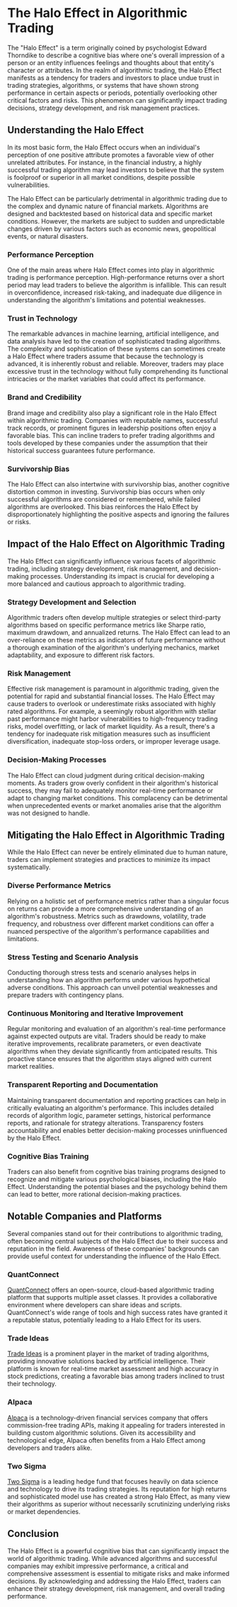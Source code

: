 # The Halo Effect in Algorithmic Trading

The "Halo Effect" is a term originally coined by psychologist Edward Thorndike to describe a cognitive bias where one's overall impression of a person or an entity influences feelings and thoughts about that entity's character or attributes. In the realm of algorithmic trading, the Halo Effect manifests as a tendency for traders and investors to place undue trust in trading strategies, algorithms, or systems that have shown strong performance in certain aspects or periods, potentially overlooking other critical factors and risks. This phenomenon can significantly impact trading decisions, strategy development, and risk management practices.

## Understanding the Halo Effect
In its most basic form, the Halo Effect occurs when an individual's perception of one positive attribute promotes a favorable view of other unrelated attributes. For instance, in the financial industry, a highly successful trading algorithm may lead investors to believe that the system is foolproof or superior in all market conditions, despite possible vulnerabilities.

The Halo Effect can be particularly detrimental in algorithmic trading due to the complex and dynamic nature of financial markets. Algorithms are designed and backtested based on historical data and specific market conditions. However, the markets are subject to sudden and unpredictable changes driven by various factors such as economic news, geopolitical events, or natural disasters.

### Performance Perception
One of the main areas where Halo Effect comes into play in algorithmic trading is performance perception. High-performance returns over a short period may lead traders to believe the algorithm is infallible. This can result in overconfidence, increased risk-taking, and inadequate due diligence in understanding the algorithm's limitations and potential weaknesses.

### Trust in Technology
The remarkable advances in machine learning, artificial intelligence, and data analysis have led to the creation of sophisticated trading algorithms. The complexity and sophistication of these systems can sometimes create a Halo Effect where traders assume that because the technology is advanced, it is inherently robust and reliable. Moreover, traders may place excessive trust in the technology without fully comprehending its functional intricacies or the market variables that could affect its performance.

### Brand and Credibility
Brand image and credibility also play a significant role in the Halo Effect within algorithmic trading. Companies with reputable names, successful track records, or prominent figures in leadership positions often enjoy a favorable bias. This can incline traders to prefer trading algorithms and tools developed by these companies under the assumption that their historical success guarantees future performance.

### Survivorship Bias
The Halo Effect can also intertwine with survivorship bias, another cognitive distortion common in investing. Survivorship bias occurs when only successful algorithms are considered or remembered, while failed algorithms are overlooked. This bias reinforces the Halo Effect by disproportionately highlighting the positive aspects and ignoring the failures or risks.

## Impact of the Halo Effect on Algorithmic Trading
The Halo Effect can significantly influence various facets of algorithmic trading, including strategy development, risk management, and decision-making processes. Understanding its impact is crucial for developing a more balanced and cautious approach to algorithmic trading.

### Strategy Development and Selection
Algorithmic traders often develop multiple strategies or select third-party algorithms based on specific performance metrics like Sharpe ratio, maximum drawdown, and annualized returns. The Halo Effect can lead to an over-reliance on these metrics as indicators of future performance without a thorough examination of the algorithm's underlying mechanics, market adaptability, and exposure to different risk factors.

### Risk Management
Effective risk management is paramount in algorithmic trading, given the potential for rapid and substantial financial losses. The Halo Effect may cause traders to overlook or underestimate risks associated with highly rated algorithms. For example, a seemingly robust algorithm with stellar past performance might harbor vulnerabilities to high-frequency trading risks, model overfitting, or lack of market liquidity. As a result, there's a tendency for inadequate risk mitigation measures such as insufficient diversification, inadequate stop-loss orders, or improper leverage usage.

### Decision-Making Processes
The Halo Effect can cloud judgment during critical decision-making moments. As traders grow overly confident in their algorithm's historical success, they may fail to adequately monitor real-time performance or adapt to changing market conditions. This complacency can be detrimental when unprecedented events or market anomalies arise that the algorithm was not designed to handle.

## Mitigating the Halo Effect in Algorithmic Trading
While the Halo Effect can never be entirely eliminated due to human nature, traders can implement strategies and practices to minimize its impact systematically.

### Diverse Performance Metrics
Relying on a holistic set of performance metrics rather than a singular focus on returns can provide a more comprehensive understanding of an algorithm's robustness. Metrics such as drawdowns, volatility, trade frequency, and robustness over different market conditions can offer a nuanced perspective of the algorithm's performance capabilities and limitations.

### Stress Testing and Scenario Analysis
Conducting thorough stress tests and scenario analyses helps in understanding how an algorithm performs under various hypothetical adverse conditions. This approach can unveil potential weaknesses and prepare traders with contingency plans.

### Continuous Monitoring and Iterative Improvement
Regular monitoring and evaluation of an algorithm's real-time performance against expected outputs are vital. Traders should be ready to make iterative improvements, recalibrate parameters, or even deactivate algorithms when they deviate significantly from anticipated results. This proactive stance ensures that the algorithm stays aligned with current market realities.

### Transparent Reporting and Documentation
Maintaining transparent documentation and reporting practices can help in critically evaluating an algorithm's performance. This includes detailed records of algorithm logic, parameter settings, historical performance reports, and rationale for strategy alterations. Transparency fosters accountability and enables better decision-making processes uninfluenced by the Halo Effect.

### Cognitive Bias Training
Traders can also benefit from cognitive bias training programs designed to recognize and mitigate various psychological biases, including the Halo Effect. Understanding the potential biases and the psychology behind them can lead to better, more rational decision-making practices.

## Notable Companies and Platforms
Several companies stand out for their contributions to algorithmic trading, often becoming central subjects of the Halo Effect due to their success and reputation in the field. Awareness of these companies' backgrounds can provide useful context for understanding the influence of the Halo Effect.

### QuantConnect
[QuantConnect](https://www.quantconnect.com/) offers an open-source, cloud-based algorithmic trading platform that supports multiple asset classes. It provides a collaborative environment where developers can share ideas and scripts. QuantConnect's wide range of tools and high success rates have granted it a reputable status, potentially leading to a Halo Effect for its users.

### Trade Ideas
[Trade Ideas](https://www.trade-ideas.com/) is a prominent player in the market of trading algorithms, providing innovative solutions backed by artificial intelligence. Their platform is known for real-time market assessment and high accuracy in stock predictions, creating a favorable bias among traders inclined to trust their technology.

### Alpaca
[Alpaca](https://alpaca.markets/) is a technology-driven financial services company that offers commission-free trading APIs, making it appealing for traders interested in building custom algorithmic solutions. Given its accessibility and technological edge, Alpaca often benefits from a Halo Effect among developers and traders alike.

### Two Sigma
[Two Sigma](https://www.twosigma.com/) is a leading hedge fund that focuses heavily on data science and technology to drive its trading strategies. Its reputation for high returns and sophisticated model use has created a strong Halo Effect, as many view their algorithms as superior without necessarily scrutinizing underlying risks or market dependencies.

## Conclusion
The Halo Effect is a powerful cognitive bias that can significantly impact the world of algorithmic trading. While advanced algorithms and successful companies may exhibit impressive performance, a critical and comprehensive assessment is essential to mitigate risks and make informed decisions. By acknowledging and addressing the Halo Effect, traders can enhance their strategy development, risk management, and overall trading performance.